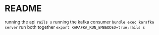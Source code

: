 # README


running the api `rails s`
running the kafka consumer `bundle exec karafka server`
run both together `export KARAFKA_RUN_EMBEDDED=true;rails s`